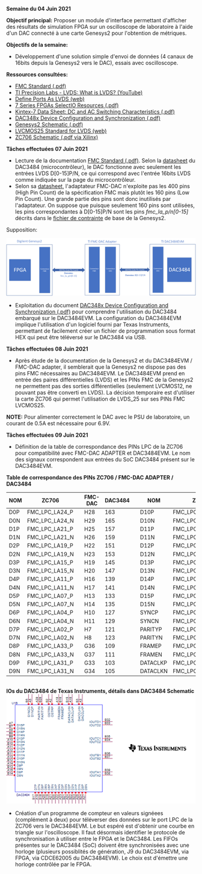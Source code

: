 **Semaine du 04 Juin 2021**

**Objectif principal:** Proposer un module d'interface permettant d'afficher des résultats de simulation FPGA sur un oscilloscope de laboratoire à l'aide d'un DAC connecté à une carte Genesys2 pour l'obtention de métriques.

**Objectifs de la semaine:**  

- Développement d'une solution simple d'envoi de données (4 canaux de 16bits depuis la Genesys2 vers le DAC), essais avec oscilloscope.

**Ressources consultées:** 
- [FMC Standard (.pdf)](https://forums.xilinx.com/xlnx/attachments/xlnx/cn-7series/3476/1/FMC_Standard.pdf)
- [TI Precision Labs - LVDS: What is LVDS? (YouTube)](https://www.youtube.com/watch?v=nnggsse6AO8)
- [Define Ports As LVDS (web)](https://forums.xilinx.com/t5/Implementation/Define-ports-as-LVDS/td-p/841324)
- [7 Series FPGAs SelectIO Resources (.pdf)](https://www.xilinx.com/support/documentation/user_guides/ug471_7Series_SelectIO.pdf)
- [Kintex-7 Data Sheet: DC and AC Switching Characteristics (.pdf)](https://www.xilinx.com/support/documentation/data_sheets/ds182_Kintex_7_Data_Sheet.pdf)
- [DAC348x Device Configuration and Synchronization (.pdf)](https://www.ti.com/lit/an/slaa584/slaa584.pdf?ts=1623100088349&ref_url=https%253A%252F%252Fwww.google.com%252F)
- [Genesys2 Schematic (.pdf)](https://reference.digilentinc.com/_media/genesys2:genesys2_public_sch.pdf)
- [LVCMOS25 Standard for LVDS (web)](https://forums.xilinx.com/t5/Other-FPGA-Architecture/Using-Lvcmos25-standard-for-LVDS-input-from-ADC/td-p/827994)
- [ZC706 Schematic (.pdf via Xilinx)](https://www.xilinx.com/member/forms/download/design-license.html?cid=396436&filename=zc706-schematic-xtp215.zip)

**Tâches effectuées 07 Juin 2021**
- Lecture de la documentation [FMC Standard (.pdf)](https://forums.xilinx.com/xlnx/attachments/xlnx/cn-7series/3476/1/FMC_Standard.pdf). Selon la [datasheet](https://www.ti.com/lit/ds/symlink/dac3484.pdf?ts=1622839791160&ref_url=https%253A%252F%252Fwww.google.com%252F) du DAC3484 (microcontrôleur), le DAC fonctionne avec seulement les entrées LVDS D[0-15]P/N, ce qui correspond avec l'entrée 16bits LVDS comme indiquée sur la page du microcontrôleur.
- Selon sa [datasheet](../docs/FMC-DAC-ADAPTER_SCH_D.pdf), l'adaptateur FMC-DAC n'exploite pas les 400 pins (High Pin Count) de la spécification FMC mais plutôt les 160 pins (Low Pin Count). Une grande partie des pins sont donc inutilisés par l'adaptateur. On suppose que puisque seulement 160 pins sont utilisées, les pins correspondantes à D[0-15]P/N sont les pins *fmc_la_p/n[0-15]* décrits dans le [fichier de contrainte](../xdc/default.xdc) de base de la Genesys2.

Supposition:

![](../img/genesys2_dac_interconnect_01.png)

- Exploitation du document [DAC348x Device Configuration and Synchronization (.pdf)](https://www.ti.com/lit/an/slaa584/slaa584.pdf?ts=1623100088349&ref_url=https%253A%252F%252Fwww.google.com%252F) pour comprendre l'utilisation du DAC3484 embarqué sur le DAC3484EVM. La configuration du DAC3484EVM implique l'utilisation d'un logiciel fourni par Texas Instruments, permettant de facilement créer un fichier de programmation sous format HEX qui peut être téléversé sur le DAC3484 via USB.

**Tâches effectuées 08 Juin 2021**

- Après étude de la documentation de la Genesys2 et du DAC3484EVM / FMC-DAC adapter, il semblerait que la Genesys2 ne dispose pas des pins FMC nécessaires au DAC3484EVM. Le DAC3484EVM prend en entrée des paires différentielles (LVDS) et les PINs FMC de la Genesys2 ne permettent pas des sorties différentielles (seulement LVCMOS12, ne pouvant pas être converti en LVDS). La décision temporaire est d'utiliser la carte ZC706 qui permet l'utilisation de LVDS_25 sur ses PINs FMC LVCMOS25.

**NOTE:** Pour alimenter correctement le DAC avec le PSU de laboratoire, un courant de 0.5A est nécessaire pour 6.9V.

**Tâches effectuées 09 Juin 2021**
- Définition de la table de correspondance des PINs LPC de la ZC706 pour compatibilité avec FMC-DAC ADAPTER et DAC3484EVM. Le nom des signaux correspondent aux entrées du SoC DAC3484 présent sur le DAC3484EVM.

**Table de correspondance des PINs ZC706 / FMC-DAC ADAPTER / DAC3484**

|NOM     |ZC706             ||FMC-DAC|DAC3484||NOM     |ZC706             ||FMC-DAC|DAC3484|
|--------|------------------|------|-------|-------|------|--------|------------------|------|-------|-------|
|D0P     |FMC_LPC_LA24_P    |      |H28    |163    |      |D10P    |FMC_LPC_LA29_P    |      |G30    |97     |
|D0N     |FMC_LPC_LA24_N    |      |H29    |165    |      |D10N    |FMC_LPC_LA29_N    |      |G31    |99     |
|D1P     |FMC_LPC_LA21_P    |      |H25    |157    |      |D11P    |FMC_LPC_LA25_P    |      |G27    |91     |
|D1N     |FMC_LPC_LA21_N    |      |H26    |159    |      |D11N    |FMC_LPC_LA25_N    |      |G28    |93     |
|D2P     |FMC_LPC_LA19_P    |      |H22    |151    |      |D12P    |FMC_LPC_LA22_P    |      |G24    |85     |
|D2N     |FMC_LPC_LA19_N    |      |H23    |153    |      |D12N    |FMC_LPC_LA22_N    |      |G25    |87     |
|D3P     |FMC_LPC_LA15_P    |      |H19    |145    |      |D13P    |FMC_LPC_LA20_P    |      |G21    |79     |
|D3N     |FMC_LPC_LA15_N    |      |H20    |147    |      |D13N    |FMC_LPC_LA20_N    |      |G22    |81     |
|D4P     |FMC_LPC_LA11_P    |      |H16    |139    |      |D14P    |FMC_LPC_LA16_P    |      |G18    |73     |
|D4N     |FMC_LPC_LA11_N    |      |H17    |141    |      |D14N    |FMC_LPC_LA16_N    |      |G19    |75     |
|D5P     |FMC_LPC_LA07_P    |      |H13    |133    |      |D15P    |FMC_LPC_LA12_P    |      |G15    |67     |
|D5N     |FMC_LPC_LA07_N    |      |H14    |135    |      |D15N    |FMC_LPC_LA12_N    |      |G16    |69     |
|D6P     |FMC_LPC_LA04_P    |      |H10    |127    |      |SYNCP   |FMC_LPC_LA30_P    |      |H34    |175    |
|D6N     |FMC_LPC_LA04_N    |      |H11    |129    |      |SYNCN   |FMC_LPC_LA30_N    |      |H35    |177    |
|D7P     |FMC_LPC_LA02_P    |      |H7     |121    |      |PARITYP |FMC_LPC_LA28_P    |      |H31    |170    |
|D7N     |FMC_LPC_LA02_N    |      |H8     |123    |      |PARITYN |FMC_LPC_LA28_N    |      |H32    |172    |
|D8P     |FMC_LPC_LA33_P    |      |G36    |109    |      |FRAMEP  |FMC_LPC_LA32_P    |      |H37    |156    |
|D8N     |FMC_LPC_LA33_N    |      |G37    |111    |      |FRAMEN  |FMC_LPC_LA32_N    |      |H38    |158    |
|D9P     |FMC_LPC_LA31_P    |      |G33    |103    |      |DATACLKP|FMC_LPC_LA18_CC_P|      |C22     |115     |
|D9N     |FMC_LPC_LA31_N    |      |G34    |105    |      |DATACLKN|FMC_LPC_LA18_CC_N|      |C23     |117     |


\
**IOs du DAC3484 de Texas Instruments, détails dans DAC3484 Schematic**\
![](../img/dac3484_io.png)

- Création d'un programme de compteur en valeurs signéees (complément à deux) pour téléverser des données sur le port LPC de la ZC706 vers le DAC3484EVM. Le but espéré est d'obtenir une courbe en triangle sur l'oscilloscope. Il faut désormais identifier le protocole de synchronisation à utiliser entre le FPGA et le DAC3484. Les FIFOs présentes sur le DAC3484 (SoC) doivent être synchronisées avec une horloge (plusieurs possiblités de génération, J9 du DAC3484EVM, via FPGA, via CDCE62005 du DAC3484EVM). Le choix est d'émettre une horloge contrôlée par le FPGA.

